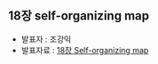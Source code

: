 


## 18장 self-organizing map
- 발표자 : 조강익
- 발표자료 : [18장 Self-organizing map](http://nbviewer.ipython.org/github/biopy/biopy.github.io/blob/master/notebook/Part3/Week12/18_SOM/Ch_18_Self_organizing_map.ipynb)      
